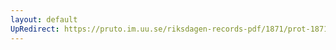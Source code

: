 ```yaml
---
layout: default
UpRedirect: https://pruto.im.uu.se/riksdagen-records-pdf/1871/prot-1871--fk--318/prot-1871--fk--318_016.pdf
---
```

